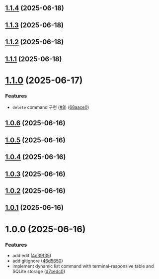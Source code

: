 ## [1.1.4](https://github.com/kiku99/morama/compare/v1.1.3...v1.1.4) (2025-06-18)

## [1.1.3](https://github.com/kiku99/morama/compare/v1.1.2...v1.1.3) (2025-06-18)

## [1.1.2](https://github.com/kiku99/morama/compare/v1.1.1...v1.1.2) (2025-06-18)

## [1.1.1](https://github.com/kiku99/morama/compare/v1.1.0...v1.1.1) (2025-06-18)

# [1.1.0](https://github.com/kiku99/morama/compare/v1.0.6...v1.1.0) (2025-06-17)


### Features

* `delete` command 구현 ([#8](https://github.com/kiku99/morama/issues/8)) ([68aace0](https://github.com/kiku99/morama/commit/68aace081722c7a511b4b7f9b1e5cf9c7d4d43be))

## [1.0.6](https://github.com/kiku99/morama/compare/v1.0.5...v1.0.6) (2025-06-16)

## [1.0.5](https://github.com/kiku99/morama/compare/v1.0.4...v1.0.5) (2025-06-16)

## [1.0.4](https://github.com/kiku99/morama/compare/v1.0.3...v1.0.4) (2025-06-16)

## [1.0.3](https://github.com/kiku99/morama/compare/v1.0.2...v1.0.3) (2025-06-16)

## [1.0.2](https://github.com/kiku99/morama/compare/v1.0.1...v1.0.2) (2025-06-16)

## [1.0.1](https://github.com/kiku99/morama/compare/v1.0.0...v1.0.1) (2025-06-16)

# 1.0.0 (2025-06-16)


### Features

* add edit ([4c39f35](https://github.com/kiku99/morama/commit/4c39f35d6ef823358df291b360e9df111c727027))
* add gitignore ([46d5650](https://github.com/kiku99/morama/commit/46d5650d045b01eb962a3c74115b3e256e6f6e30))
* implement dynamic list command with terminal-responsive table and SQLite storage ([d7cedc0](https://github.com/kiku99/morama/commit/d7cedc02bc2a70b76fcf43a83c10d08d7afec430))
